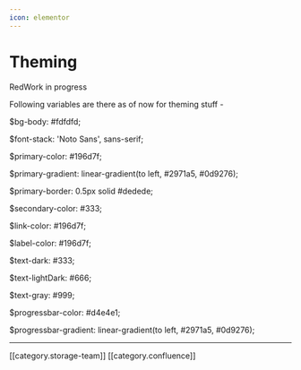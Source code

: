 ```yaml
---
icon: elementor
---
```


# Theming

RedWork in progress

Following variables are there as of now for theming stuff -&#x20;

$bg-body: #fdfdfd;

$font-stack: 'Noto Sans', sans-serif;

$primary-color: #196d7f;

$primary-gradient: linear-gradient(to left, #2971a5, #0d9276);

$primary-border: 0.5px solid #dedede;

$secondary-color: #333;

$link-color: #196d7f;

$label-color: #196d7f;

$text-dark: #333;

$text-lightDark: #666;

$text-gray: #999;

$progressbar-color: #d4e4e1;

$progressbar-gradient: linear-gradient(to left, #2971a5, #0d9276);

***

\[\[category.storage-team]] \[\[category.confluence]]
